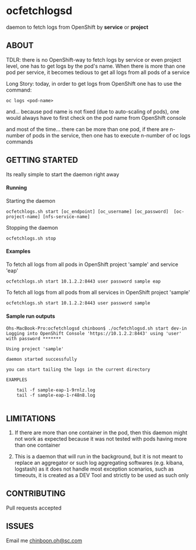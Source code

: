 # ocfetchlogsd

daemon to fetch logs from OpenShift by **service** or **project**

## ABOUT

TDLR: there is no OpenShift-way to fetch logs by service or even project level, one has
to get logs by the pod's name. When there is more than one pod per service,
it becomes tedious to get all logs from all pods of a service

Long Story: today, in order to get logs from OpenShift one has to use the command:

```
oc logs <pod-name>
```

and... because pod name is not fixed (due to auto-scaling of pods),
one would always have to first check on the pod name from OpenShift console

and most of the time... there can be more than one pod, if there are n-number of
pods in the service, then one has to execute n-number of
oc logs commands

## GETTING STARTED

Its really simple to start the daemon right away


#### Running

Starting the daemon

```
ocfetchlogs.sh start [oc_endpoint] [oc_username] [oc_password]  [oc-project-name] [nfs-service-name]
```

Stopping the daemon

```
ocfetchlogs.sh stop
```

#### Examples

To fetch all logs from all pods in OpenShift project 'sample' and service 'eap'

```
ocfetchlogs.sh start 10.1.2.2:8443 user password sample eap
```

To fetch all logs from all pods from all services in OpenShift project 'sample'

```
ocfetchlogs.sh start 10.1.2.2:8443 user password sample
```

#### Sample run outputs

```
Ohs-MacBook-Pro:ocfetchlogsd chinboon$ ./ocfetchlogsd.sh start dev-in
Logging into OpenShift Console 'https://10.1.2.2:8443' using 'user' with password *******

Using project 'sample'

daemon started successfully

you can start tailing the logs in the current directory

EXAMPLES

    tail -f sample-eap-1-9rnlz.log
    tail -f sample-eap-1-r48n8.log
    
```

## LIMITATIONS

1. If there are more than one container in the pod, then this daemon might not work as expected
because it was not tested with pods having more than one container

2. This is a daemon that will run in the background, but it is not meant to replace an aggregator
or such log aggregating softwares (e.g. kibana, logstash) as it does not handle most exception scenarios,
such as timeouts, it is created as a DEV Tool and strictly to be used as such only

## CONTRIBUTING

Pull requests accepted

## ISSUES

Email me chinboon.oh@sc.com
